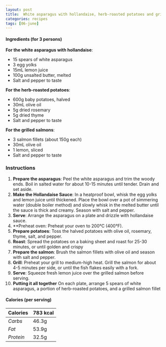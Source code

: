 ```yaml
---
layout: post
title:  White asparagus with hollandaise, herb-roasted potatoes and grilled salmons
categories: recipes
tags: [06-june]
---
```


#### Ingredients (for 3 persons)

**For the white asparagus with hollandaise**:
- 15 spears of white asparagus
- 3 egg yolks
- 15mL lemon juice
- 100g unsalted butter, melted
- Salt and pepper to taste

**For the herb-roasted potatoes**:
- 600g baby potatoes, halved
- 30mL olive oil
- 5g dried rosemary
- 5g dried thyme
- Salt and pepper to taste

**For the grilled salmons**:
- 3 salmon fillets (about 150g each)
- 30mL olive oil
- 1 lemon, sliced
- Salt and pepper to taste

### Instructions

1. **Prepare the asparagus**: 
Peel the white asparagus and trim the woody ends. Boil in salted water for about 10-15 minutes until tender. Drain and set aside.
2. **Make the Hollandaise Sauce**: 
In a heatproof bowl, whisk the egg yolks and lemon juice until thickened. Place the bowl over a pot of simmering water (double boiler method) and slowly whisk in the melted butter until the sauce is thick and creamy. Season with salt and pepper.
3. **Serve**: 
Arrange the asparagus on a plate and drizzle with hollandaise sauce.
4. **Preheat oven: 
Preheat your oven to 200°C (400°F).
5. **Prepare potatoes**: 
Toss the halved potatoes with olive oil, rosemary, thyme, salt, and pepper.
6. **Roast**: 
Spread the potatoes on a baking sheet and roast for 25-30 minutes, or until golden and crispy
7. **Prepare the salmon**: 
Brush the salmon fillets with olive oil and season with salt and pepper.
8. **Grill**: 
Preheat your grill to medium-high heat. Grill the salmon for about 4-5 minutes per side, or until the fish flakes easily with a fork.
9. **Serve**: 
Squeeze fresh lemon juice over the grilled salmon before serving.
7. **Putting it all together**
On each plate, arrange 5 spears of white asparagus, a portion of herb-roasted potatoes, and a grilled salmon fillet

#### Calories (per serving)

| **Calories** | 783 kcal |
| ----------- | ----------- |
| *Carbs* | 46.3g |
| *Fat* | 53.9g |
| *Protein* | 32.5g |